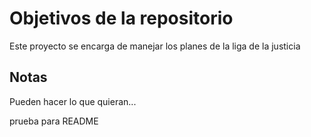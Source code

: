 # Objetivos de la repositorio

Este proyecto se encarga de manejar los planes de la liga de la justicia


## Notas
Pueden hacer lo que quieran...

prueba  para README
